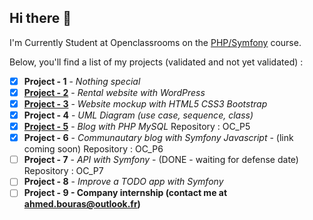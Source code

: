## Hi there :wave:
I'm Currently Student at Openclassrooms on the [PHP/Symfony](https://openclassrooms.com/fr/paths/59-developpeur-dapplication-php-symfony)
course.

Below, you'll find a list of my projects (validated and not yet validated) :

 - [x] **Project - 1** - *Nothing special*
 - [x] [**Project - 2**](https://chalets-et-caviar.ahmedbouras.com/) - *Rental website with WordPress*
 - [x] [**Project - 3**](https://lesfilmsdepleinair.ahmedbouras.com/) - *Website mockup with HTML5 CSS3 Bootstrap*
 - [x] **Project - 4** - *UML Diagram (use case, sequence, class)*
 - [x] [**Project - 5**](https://blog-personnel.ahmedbouras.com/) - *Blog with PHP MySQL* Repository : OC_P5
 - [x] **Project - 6** - *Communautary blog with Symfony Javascript* - (link coming soon) Repository : OC_P6
 - [ ] **Project - 7** - *API with Symfony* - (DONE - waiting for defense date) Repository : OC_P7
 - [ ] **Project - 8** - *Improve a TODO app with Symfony*
 - [ ] **Project - 9 - Company internship (contact me at ahmed.bouras@outlook.fr)**
